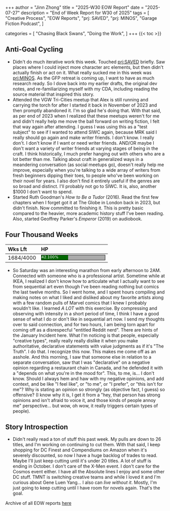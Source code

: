 +++
author = "Jinn Zhong"
title = "2025-W30 EOW Report"
date = "2025-07-27"
description = "End of Week Report for W30 of 2025"
tags = [
 "Creative Process",
 "EOW Reports",
 "prj: SAVED",
 "prj: MINOS",
 "Garage Fiction Podcast",
 ]

categories = [
 "Chasing Black Swans",
 "Doing the Work",
]
+++
{{< toc >}}

## Anti-Goal Cycling

* Didn't do much iterative work this week. Touched [prj:SAVED](https://journal.jinnzhong.com/tags/prj-saved/) briefly. Saw places where I could inject more character arc elements, but then didn't actually finish or act on it. What really sucked me in this week was [prj:MINOS](https://journal.jinnzhong.com/tags/prj-minos/). As the GFP retreat is coming up, I want to have as much research ready. So I dove back into my earlier drafts, the original dev notes, and re-familiarizing myself with my CDA, including reading the source material that inspired this story.
* Attended the VGW Tri-Cities meetup that Alex is still running and carrying the torch for after I started it back in November of 2023 and then promptly abandoned it. I'm so glad he's doing that. With that said, as per end of 2023 when I realized that these meetups weren't for me and didn't really help me move the ball forward on writing fiction, I felt that way again after attending. I guess I was using this as a "test subject" to see if I wanted to attend SIWC again, because MRK said I really should go again and make writer friends. I don't know. I really don't. I don't know if I want or need writer friends. AND/OR maybe I don't want a variety of writer friends at varying stages of being in the craft. I think historically, I much prefer hanging out with others who are a lot better than me. Talking about craft in generalized ways in a meandering conversation (as social meetups go), doesn't really help me improve, especially when you're talking to a wide array of writers from fresh beginners dipping their toes, to people who've been working on their novel for years. I also don't find it entirely useful if the genres are so broad and distinct. I'll probably not go to SIWC. It is, also, another $1000 I don't want to spend.
* Started Ruth Goodman's _How to Be a Tudor_ (2016). Read the first few chapters when I forget got it at The Globe in London back in 2023, but didn't finish. Now committed to finishing it. This is pretty basic compared to the heavier, more academic history stuff I've been reading. Also, started Geoffrey Parker's _Emperor_ (2019) on audiobook.

## Four Thousand Weeks

| Wks Lft | HP |
| :--- | :--- |
| 1684/4000 | <div style="width:200px;height:15px;background:#AAAAAA;border:1.3px solid #000000;"><div style="width:42.100%;height:15px;background:#006600;font-size:12px; color:white; line-height:12px;">42.100%</div></div> |

* So Saturday was an interesting marathon from early afternoon to 2AM. Connected with someone who is a professional artist. Sometime while at IKEA, I realized I don't know how to articulate what I actually want to see from sequential art even though I've been reading nothing but comics the last twelve months. So I went home, and I spent hours compiling and making notes on what I liked and disliked about my favorite artists along with a few random pulls of Marvel comics that I knew I probably wouldn't like. I learned _A LOT_ with this exercise. By compressing and observing with intensity in a short period of time, I think I have a good sense of what I do or don't like in sequential art now. I send my thoughts over to said connection, and for two hours, I am being torn apart for coming off as a disrespecful "entitled Reddit nerd". There are hints of the January Incident here. What I'm noticing is that people, especially "creative types", really really really dislike it when you make authoritative, declarative statements with value judgments as if it's "The Truth". I do that. I recognize this now. This makes me come off as an asshole. And this morning, I saw that someone else in relation to a separate conversation, saw that I was "declarative" on a negative opinion regarding a restaurant chain in Canada, and he defended it with a "depends on what you're in the mood for". This, to me, is... I don't know. Should I always hem and haw with my negative opinions, and add context, and be like "I feel like", or "to me", or "I prefer", or "this isn't for me"? Why is stating an opinion so strongly (as objective fact, I guess) so offensive? (I know why it is, I get it from a "hey, that person has strong opinions and isn't afraid to voice it, and those kinds of people annoy me" perspective... but wow, oh wow, it really triggers certain types of people).

## Story Introspection

*  Didn't really read a ton of stuff this past week. My pulls are down to 26 titles, and I'm working on continuing to cut them. With that said, I keep shopping for DC Finest and Compendiums on Amazon when it's severely discounted, so now I have a huge backlog of trades to read. Maybe I'll just keep cutting until it's under 20 titles. A lot of stuff is ending in October. I don't care of the X-Men event. I don't care for the Cosmos event either. I have all the Absolute lines I enjoy and some other DC stuff. TMNT is switching creative teams and while I loved it and I'm curious about Gene Luen Yang... I also can _live without it_. Mostly, I'm just going to keep cutting until I have room for novels again. That's the goal.

Archive of all EOW reports [here](https://journal.jinnzhong.com/tags/eow-reports)
